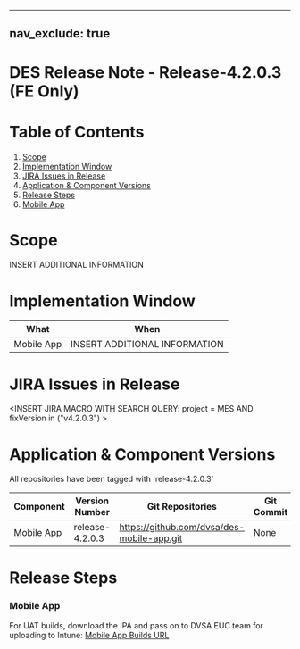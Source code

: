 
---
nav_exclude: true
---
# DES Release Note - Release-4.2.0.3 (FE Only)
# Table of Contents
1. [Scope](#Scope)
2. [Implementation Window](#Implementation-Window)
3. [JIRA Issues in Release](#JIRA-Issues-in-Release)
4. [Application & Component Versions](#Application-&-Component-Versions)
5. [Release Steps](#Release-Steps)
1. [Mobile App](#Mobile-App)

# Scope
INSERT ADDITIONAL INFORMATION

# Implementation Window

| What | When |
| --- | --- |
| Mobile App | INSERT ADDITIONAL INFORMATION |

# JIRA Issues in Release
<INSERT JIRA MACRO WITH SEARCH QUERY: 
project = MES AND fixVersion in ("v4.2.0.3") >

# Application & Component Versions
All repositories have been tagged with 'release-4.2.0.3'

| Component | Version Number | Git Repositories | Git Commit |
| --- | --- | --- | --- |
| Mobile App | release-4.2.0.3 | https://github.com/dvsa/des-mobile-app.git | None |

# Release Steps
### Mobile App
For UAT builds, download the IPA and pass on to DVSA EUC team for uploading to Intune:
[Mobile App Builds URL](http://jenkins.mobile.mgmt.mes.dvsacloud.uk:8080/job/des_mobile-app_build/)
